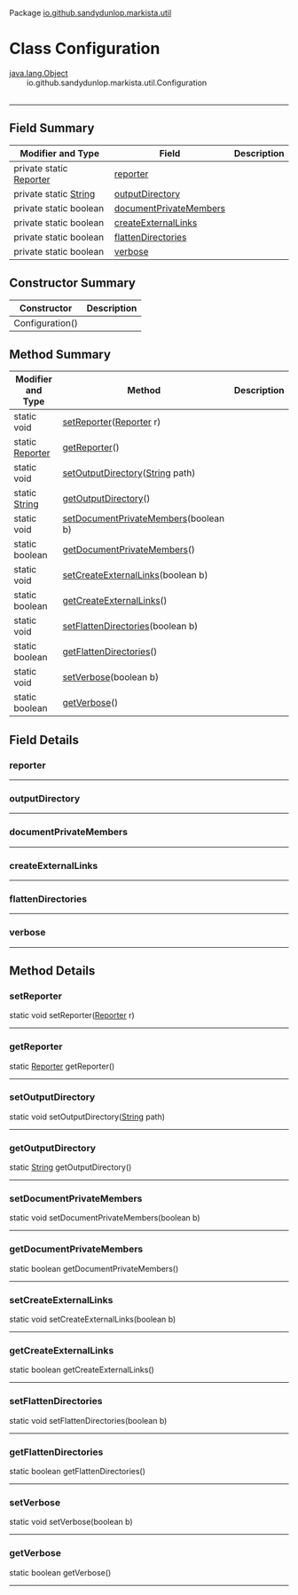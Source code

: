 Package [io.github.sandydunlop.markista.util](index.md)

# Class Configuration
[java.lang.Object](https://docs.oracle.com/en/java/javase/24/docs/api/java.base/java/lang/Object.html)<br/>
&nbsp;&nbsp;&nbsp;&nbsp;&nbsp;&nbsp;&nbsp;&nbsp;io.github.sandydunlop.markista.util.Configuration<br/>
<br/>

----


## Field Summary

| Modifier and Type                                                                                                          | Field                                             | Description |
|----------------------------------------------------------------------------------------------------------------------------|---------------------------------------------------|-------------|
| private static [Reporter](https://docs.oracle.com/en/java/javase/24/docs/api/jdk.javadoc/jdk/javadoc/doclet/Reporter.html) | [reporter](#reporter)                             |             |
| private static [String](https://docs.oracle.com/en/java/javase/24/docs/api/java.base/java/lang/String.html)                | [outputDirectory](#outputdirectory)               |             |
| private static boolean                                                                                                     | [documentPrivateMembers](#documentprivatemembers) |             |
| private static boolean                                                                                                     | [createExternalLinks](#createexternallinks)       |             |
| private static boolean                                                                                                     | [flattenDirectories](#flattendirectories)         |             |
| private static boolean                                                                                                     | [verbose](#verbose)                               |             |

## Constructor Summary

| Constructor     | Description |
|-----------------|-------------|
| Configuration() |             |

## Method Summary

| Modifier and Type                                                                                                  | Method                                                                                                                                       | Description |
|--------------------------------------------------------------------------------------------------------------------|----------------------------------------------------------------------------------------------------------------------------------------------|-------------|
| static void                                                                                                        | [setReporter](#setreporter)([Reporter](https://docs.oracle.com/en/java/javase/24/docs/api/jdk.javadoc/jdk/javadoc/doclet/Reporter.html) r)   |             |
| static [Reporter](https://docs.oracle.com/en/java/javase/24/docs/api/jdk.javadoc/jdk/javadoc/doclet/Reporter.html) | [getReporter](#getreporter)()                                                                                                                |             |
| static void                                                                                                        | [setOutputDirectory](#setoutputdirectory)([String](https://docs.oracle.com/en/java/javase/24/docs/api/java.base/java/lang/String.html) path) |             |
| static [String](https://docs.oracle.com/en/java/javase/24/docs/api/java.base/java/lang/String.html)                | [getOutputDirectory](#getoutputdirectory)()                                                                                                  |             |
| static void                                                                                                        | [setDocumentPrivateMembers](#setdocumentprivatemembers)(boolean b)                                                                           |             |
| static boolean                                                                                                     | [getDocumentPrivateMembers](#getdocumentprivatemembers)()                                                                                    |             |
| static void                                                                                                        | [setCreateExternalLinks](#setcreateexternallinks)(boolean b)                                                                                 |             |
| static boolean                                                                                                     | [getCreateExternalLinks](#getcreateexternallinks)()                                                                                          |             |
| static void                                                                                                        | [setFlattenDirectories](#setflattendirectories)(boolean b)                                                                                   |             |
| static boolean                                                                                                     | [getFlattenDirectories](#getflattendirectories)()                                                                                            |             |
| static void                                                                                                        | [setVerbose](#setverbose)(boolean b)                                                                                                         |             |
| static boolean                                                                                                     | [getVerbose](#getverbose)()                                                                                                                  |             |

## Field Details

### reporter




---

### outputDirectory




---

### documentPrivateMembers




---

### createExternalLinks




---

### flattenDirectories




---

### verbose




---


## Method Details

### setReporter

static void setReporter([Reporter](https://docs.oracle.com/en/java/javase/24/docs/api/jdk.javadoc/jdk/javadoc/doclet/Reporter.html) r)




---

### getReporter

static [Reporter](https://docs.oracle.com/en/java/javase/24/docs/api/jdk.javadoc/jdk/javadoc/doclet/Reporter.html) getReporter()




---

### setOutputDirectory

static void setOutputDirectory([String](https://docs.oracle.com/en/java/javase/24/docs/api/java.base/java/lang/String.html) path)




---

### getOutputDirectory

static [String](https://docs.oracle.com/en/java/javase/24/docs/api/java.base/java/lang/String.html) getOutputDirectory()




---

### setDocumentPrivateMembers

static void setDocumentPrivateMembers(boolean b)




---

### getDocumentPrivateMembers

static boolean getDocumentPrivateMembers()




---

### setCreateExternalLinks

static void setCreateExternalLinks(boolean b)




---

### getCreateExternalLinks

static boolean getCreateExternalLinks()




---

### setFlattenDirectories

static void setFlattenDirectories(boolean b)




---

### getFlattenDirectories

static boolean getFlattenDirectories()




---

### setVerbose

static void setVerbose(boolean b)




---

### getVerbose

static boolean getVerbose()




---

